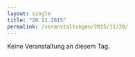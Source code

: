 ```yaml
---
layout: single
title: "20.11.2015"
permalink: /veranstaltungen/2015/11/20/
---
```


Keine Veranstaltung an diesem Tag.
